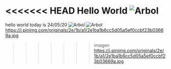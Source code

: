 <<<<<<< HEAD
Hello World
![Arbol](https://dam.ngenespanol.com/wp-content/uploads/2019/06/arbol-mas-alto-del-mundo.png)
=======
hello world
today is 24/05/20
![Arbol](https://dam.ngenespanol.com/wp-content/uploads/2019/06/arbol-mas-alto-del-mundo.png)
![Arbol](https://dam.ngenespanol.com/wp-content/uploads/2019/06/arbol-mas-alto-del-mundo.png)
https://i.pinimg.com/originals/2e/1b/a1/2e1ba1b6cc5d05a5ef0ccbf23b03669a.jpg
>>>>>>> imagen
https://i.pinimg.com/originals/2e/1b/a1/2e1ba1b6cc5d05a5ef0ccbf23b03669a.jpg
